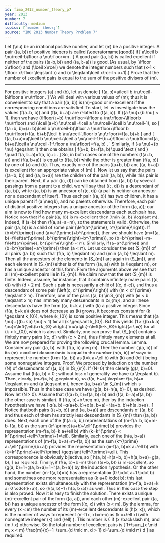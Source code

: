 ```yaml
---
id: fimo_2013_number_theory_p7
year: 2013
number: 7
difficulty: medium
topics: ["number theory"]
source: "IMO 2013 Number Theory Problem 7"
---
```


Let \(\nu\) be an irrational positive number, and let \(m\) be a positive integer. A pair \((a, b)\) of positive integers is called \(\operatorname{good}\) if
\[
a\lceil b \nu\rceil-b\lfloor a \nu\rfloor=m .
\]
A good pair \((a, b)\) is called excellent if neither of the pairs \((a-b, b)\) and \((a, b-a)\) is good. (As usual, by \(\lfloor x\rfloor\) and \(\lceil x\rceil\) we denote the integer numbers such that \(x-1 < \lfloor x\rfloor \leqslant x\) and \(x \leqslant\lceil x\rceil < x+1\).)
Prove that the number of excellent pairs is equal to the sum of the positive divisors of \(m\).

---
For positive integers \(a\) and \(b\), let us denote
\[
f(a, b)=a\lceil b \nu\rceil-b\lfloor a \nu\rfloor .
\]
We will deal with various values of \(m\); thus it is convenient to say that a pair \((a, b)\) is \(m\)-good or m-excellent if the corresponding conditions are satisfied.
To start, let us investigate how the values \(f(a+b, b)\) and \(f(a, b+a)\) are related to \(f(a, b)\). If \(\{a \nu\}+\{b \nu\} < 1\), then we have \(\lfloor(a+b) \nu\rfloor=\lfloor a \nu\rfloor+\lfloor b \nu\rfloor\) and \(\lceil(a+b) \nu\rceil=\lceil a \nu\rceil+\lceil b \nu\rceil-1\), so
\[
f(a+b, b)=(a+b)\lceil b \nu\rceil-b(\lfloor a \nu\rfloor+\lfloor b \nu\rfloor)=f(a, b)+b(\lceil b \nu\rceil-\lfloor b \nu\rfloor)=f(a, b)+b
\]
and
\[
f(a, b+a)=a(\lceil b \nu\rceil+\lceil a \nu\rceil-1)-(b+a)\lfloor a \nu\rfloor=f(a, b)+a(\lceil a \nu\rceil-1-\lfloor a \nu\rfloor)=f(a, b) .
\]
Similarly, if \(\{a \nu\}+\{b \nu\} \geqslant 1\) then one obtains
\[
f(a+b, b)=f(a, b) \quad \text { and } \quad f(a, b+a)=f(a, b)+a .
\]
So, in both cases one of the numbers \(f(a+b, a)\) and \(f(a, b+a)\) is equal to \(f(a, b)\) while the other is greater than \(f(a, b)\) by one of \(a\) and \(b\). Thus, exactly one of the pairs \((a+b, b)\) and \((a, b+a)\) is excellent (for an appropriate value of \(m\) ).
Now let us say that the pairs \((a+b, b)\) and \((a, b+a)\) are the children of the pair \((a, b)\), while this pair is their parent. Next, if a pair \((c, d)\) can be obtained from \((a, b)\) by several passings from a parent to a child, we will say that \((c, d)\) is a descendant of \((a, b)\), while \((a, b)\) is an ancestor of \((c, d)\) (a pair is neither an ancestor nor a descendant of itself). Thus each pair \((a, b)\) has two children, it has a unique parent if \(a \neq b\), and no parents otherwise. Therefore, each pair of distinct positive integers has a unique ancestor of the form \((a, a)\); our aim is now to find how many m-excellent descendants each such pair has.
Notice now that if a pair \((a, b)\) is m-excellent then \(\min \{a, b\} \leqslant m\). Indeed, if \(a=b\) then \(f(a, a)=a=m\), so the statement is valid. Otherwise, the pair \((a, b)\) is a child of some pair \(\left(a^{\prime}, b^{\prime}\right)\). If \(b=b^{\prime}\) and \(a=a^{\prime}+b^{\prime}\), then we should have \(m=f(a, b)=f\left(a^{\prime}, b^{\prime}\right)+b^{\prime}\), so \(b=b^{\prime}=m-f\left(a^{\prime}, b^{\prime}\right) < m\). Similarly, if \(a=a^{\prime}\) and \(b=b^{\prime}+a^{\prime}\) then \(a < m\).
Let us consider the set \(S_{m}\) of all pairs \((a, b)\) such that \(f(a, b) \leqslant m\) and \(\min \{a, b\} \leqslant m\). Then all the ancestors of the elements in \(S_{m}\) are again in \(S_{m}\), and each element in \(S_{m}\) either is of the form \((a, a)\) with \(a \leqslant m\), or has a unique ancestor of this form. From the arguments above we see that all \(m\)-excellent pairs lie in \(S_{m}\).
We claim now that the set \(S_{m}\) is finite. Indeed, assume, for instance, that it contains infinitely many pairs \((c, d)\) with \(d > 2 m\). Such a pair is necessarily a child of \((c, d-c)\), and thus a descendant of some pair \(\left(c, d^{\prime}\right)\) with \(m < d^{\prime} \leqslant 2 m\). Therefore, one of the pairs \((a, b) \in S_{m}\) with \(m < b \leqslant 2 m\) has infinitely many descendants in \(S_{m}\), and all these descendants have the form \((a, b+k a)\) with \(k\) a positive integer. Since \(f(a, b+k a)\) does not decrease as \(k\) grows, it becomes constant for \(k \geqslant k_{0}\), where \(k_{0}\) is some positive integer. This means that \(\{a \nu\}+\{(b+k a) \nu\} < 1\) for all \(k \geqslant k_{0}\). But this yields \(1 > \{(b+k a) \nu\}=\left\{\left(b+k_{0} a\right) \nu\right\}+\left(k-k_{0}\right)\{a \nu\}\) for all \(k > k_{0}\), which is absurd.
Similarly, one can prove that \(S_{m}\) contains finitely many pairs \((c, d)\) with \(c > 2 m\), thus finitely many elements at all.
We are now prepared for proving the following crucial lemma.
Lemma. Consider any pair \((a, b)\) with \(f(a, b) \neq m\). Then the number \(g(a, b)\) of its \(m\)-excellent descendants is equal to the number \(h(a, b)\) of ways to represent the number \(t=m-f(a, b)\) as \(t=k a+\ell b\) with \(k\) and \(\ell\) being some nonnegative integers.
Proof. We proceed by induction on the number \(N\) of descendants of \((a, b)\) in \(S_{m}\). If \(N=0\) then clearly \(g(a, b)=0\). Assume that \(h(a, b) > 0\); without loss of generality, we have \(a \leqslant b\). Then, clearly, \(m-f(a, b) \geqslant a\), so \(f(a, b+a) \leqslant f(a, b)+a \leqslant m\) and \(a \leqslant m\), hence \((a, b+a) \in S_{m}\) which is impossible. Thus in the base case we have \(g(a, b)=h(a, b)=0\), as desired.
Now let \(N > 0\). Assume that \(f(a+b, b)=f(a, b)+b\) and \(f(a, b+a)=f(a, b)\) (the other case is similar). If \(f(a, b)+b \neq m\), then by the induction hypothesis we have
\[
g(a, b)=g(a+b, b)+g(a, b+a)=h(a+b, b)+h(a, b+a) .
\]
Notice that both pairs \((a+b, b)\) and \((a, b+a)\) are descendants of \((a, b)\) and thus each of them has strictly less descendants in \(S_{m}\) than \((a, b)\) does.
Next, each one of the \(h(a+b, b)\) representations of \(m-f(a+b, b)=m-b-f(a, b)\) as the sum \(k^{\prime}(a+b)+\ell^{\prime} b\) provides the representation \(m-f(a, b)=k a+\ell b\) with \(k=k^{\prime} < k^{\prime}+\ell^{\prime}+1=\ell\). Similarly, each one of the \(h(a, b+a)\) representations of \(m-f(a, b+a)=m-f(a, b)\) as the sum \(k^{\prime} a+\ell^{\prime}(b+a)\) provides the representation \(m-f(a, b)=k a+\ell b\) with \(k=k^{\prime}+\ell^{\prime} \geqslant \ell^{\prime}=\ell\). This correspondence is obviously bijective, so
\[
h(a, b)=h(a+b, b)+h(a, b+a)=g(a, b),
\]
as required.
Finally, if \(f(a, b)+b=m\) then \((a+b, b)\) is m-excellent, so \(g(a, b)=1+g(a, b+a)=1+h(a, b+a)\) by the induction hypothesis. On the other hand, the number \(m-f(a, b)=b\) has a representation \(0 \cdot a+1 \cdot b\) and sometimes one more representation as \(k a+0 \cdot b\); this last representation exists simultaneously with the representation \(m-f(a, b+a)=k a+0 \cdot(b+a)\), so \(h(a, b)=1+h(a, b+a)\) as well. Thus in this case the step is also proved.
Now it is easy to finish the solution. There exists a unique \(m\)-excellent pair of the form \((a, a)\), and each other \(m\)-excellent pair \((a, b)\) has a unique ancestor of the form \((x, x)\) with \(x < m\). By the lemma, for every \(x < m\) the number of its \(m\)-excellent descendants is \(h(x, x)\), which is the number of ways to represent \(m-f(x, x)=m-x\) as \(k x+\ell x\) (with nonnegative integer \(k\) and \(\ell\) ). This number is 0 if \(x \backslash m\), and \(m / x\) otherwise. So the total number of excellent pairs is
\[
1+\sum_{x \mid m, x < m} \frac{m}{x}=1+\sum_{d \mid m, d > 1} d=\sum_{d \mid m} d
\]
as required.
